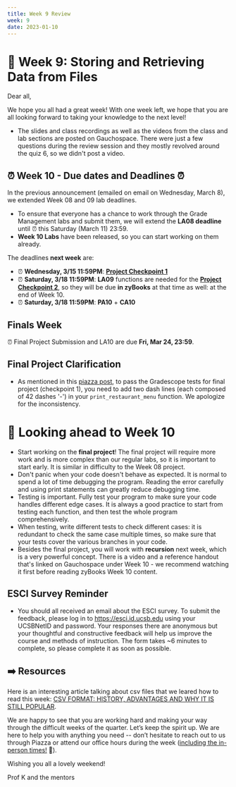 ```yaml
---
title: Week 9 Review 
week: 9
date: 2023-01-10
---
```


# 🎲 Week 9: Storing and Retrieving Data from Files

Dear all,

We hope you all had a great week! With one week left, we hope that you are all looking forward to taking your knowledge to the next level!

* The slides and class recordings as well as the videos from the class and lab sections are posted on Gauchospace. There were just a few questions during the review session and they mostly revolved around the quiz 6, so we didn't post a video.


## ⏰ Week 10 - Due dates and Deadlines ⏰

In the previous announcement (emailed on email on Wednesday, March 8), we extended Week 08 and 09 lab deadlines.
* To ensure that everyone has a chance to work through the Grade Management labs and submit them, we will extend the **LA08 deadline** until  ⏰ this Saturday (March 11) 23:59. 
* **Week 10 Labs** have been released, so you can start working on them already.

The deadlines **next week** are:
* ⏰ **Wednesday, 3/15 11:59PM**: **[Project Checkpoint 1](https://ucsb-csw8.github.io/w23-project/step01/#dates)**
* ⏰ **Saturday, 3/18 11:59PM**: **LA09** functions are needed for the **[Project Checkpoint 2]([https://ucsb-csw8.github.io/w23-project/](https://ucsb-csw8.github.io/w23-project/step01/#dates))**, so they will be due **in zyBooks** at that time as well: at the end of Week 10.
* ⏰ **Saturday, 3/18 11:59PM**: **PA10** + **CA10**

## Finals Week 

 ⏰ Final Project Submission and LA10 are due **Fri, Mar 24, 23:59**.
 

## Final Project Clarification
* As mentioned in this [piazza post](https://piazza.com/class/lcl1mbc5frw2cw/post/338), to pass the Gradescope tests for final project (checkpoint 1), you need to add two dash lines (each composed of 42 dashes '-') in your `print_restaurant_menu` function. We apologize for the inconsistency.


# 🔮 Looking ahead to Week 10
* Start working on the **final project**! The final project will require more work and is more complex than our regular labs, so it is important to start early. It is similar in difficulty to the Week 08 project.
* Don't panic when your code doesn't behave as expected. It is normal to spend a lot of time debugging the program. Reading the error carefully and using print statements can greatly reduce debugging time.
* Testing is important. Fully test your program to make sure your code handles different edge cases. It is always a good practice to start from testing each function, and then test the whole program comprehensively. 
* When testing, write different tests to check different cases: it is redundant to check the same case multiple times, so make sure that your tests cover the various branches in your code. 
* Besides the final project, you will work with **recursion** next week, which is a very powerful concept. There is a video and a reference handout that's linked on Gauchospace under Week 10 - we recommend watching it first before reading zyBooks Week 10 content.

## ESCI Survey Reminder
* You should all received an email about the ESCI survey. To submit the feedback, please log in to <https://esci.id.ucsb.edu> using your UCSBNetID and password. Your responses there are anonymous but your thoughtful and constructive feedback will help us improve the course and methods of instruction. The form takes ~6 minutes to complete, so please complete it as soon as possible. 


## ➡️    Resources
Here is an interesting article talking about csv files that we leared how to read this week: [CSV FORMAT: HISTORY, ADVANTAGES AND WHY IT IS STILL POPULAR](https://bytescout.com/blog/csv-format-history-advantages.html).

We are happy to see that you are working hard and making your way through the difficult weeks of the quarter. Let’s keep the spirit up. We are here to help you with anything you need -- don’t hesitate to reach out to us through Piazza or attend our office hours during the week ([including the in-person times!]({{site.url}}/{{site.baseurl}}/schedule) 🎊). 

Wishing you all a lovely weekend!

Prof K and the mentors
